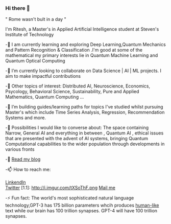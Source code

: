 ### Hi there 👋

<!--
**MoronSlayer/MoronSlayer** is a ✨ _special_ ✨ repository because its `README.md` (this file) appears on your GitHub profile.

Here are some ideas to get you started:

- 🔭 I’m currently working on ...
- 🌱 I’m currently learning ...
- 👯 I’m looking to collaborate on ...
- 🤔 I’m looking for help with ...
- 💬 Ask me about ...
- 📫 How to reach me: ...
- 😄 Pronouns: ...
- ⚡ Fun fact: ...
-->
" Rome wasn't bult in a day "

I'm Ritesh, a Master's in Applied Artificial Intelligence student at Steven's Institute of Technology 

-🔭 I am currently learning and exploring Deep Learning,Quantum Mechanics and Pattern Recognition & Classification .I'm good at some of the mathematical  my primary interests lie in Quantum Machine Learning and Quantum Optical Computing  

-👯 I’m currently looking to collaborate on Data Science | AI | ML projects. I aim to make impactful contributions

-🌱 Other topics of interest: Distributed AI, Neuroscience, Economics, Psycology, Behavioral Science, Sustainability, Pure and Applied Mathematics, Quantum Computing ... 

-👯 I’m building guides/learning paths for topics I've studied whilst pursuing Master's which include Time Series Analysis, Regression, Recommendation Systems and more.

-💬 Possibilities I would like to converse about: The space containing Narrow, General AI and everything in between , Quantum AI , ethical issues that are presented with the advent of AI systems, bringing Quantum Computational capabilities to the wider population through developments in various fronts 

-📘 [Read my blog](https://medium.com/@ritesh.panditi98)

-📫 How to reach me:  <br />                   
                    [LinkendIn](https://www.linkedin.com/in/ritesh-980/) <br />
                    [Twitter](https://twitter.com/AmalgamOfChaos) [1.1]: http://i.imgur.com/tXSoThF.png 
                    [Mail me](panditiall@gmail.com) <br />
                    
              
-⚡ Fun fact: The world's most sophisticated natural language technology,GPT-3 has 175 billion parameters whcih produces                                                                       [human-like](https://www.theverge.com/2020/8/16/21371049/gpt3-hacker-news-ai-blog) text while our brain has 100 trillion synapses. GPT-4 will have 100 trillion synapses.
